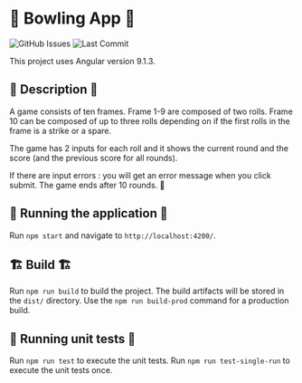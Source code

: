 # 🎳 Bowling App 🎳

![GitHub Issues](https://img.shields.io/github/issues/Jagoda11/Angular-Bowling-Scorekeeper?style=flat-square&color=orange)
![Last Commit](https://img.shields.io/github/last-commit/Jagoda11/Angular-Bowling-Scorekeeper?style=flat-square&color=purple)

This project uses Angular version 9.1.3.

## 📝 Description 📝
A game consists of ten frames. Frame 1-9 are composed of two rolls. 
Frame 10 can be composed of up to three rolls depending on if the first rolls in the frame is a strike or a spare. 

The game has 2 inputs for each roll and it shows the current round and the score (and the previous score for all rounds).

If there are input errors : you will get an error message when you click submit.
The game ends after 10 rounds. 🏁

## 🚀 Running the application 🚀

Run `npm start` and navigate to `http://localhost:4200/`.

## 🏗️ Build 🏗️

Run `npm run build` to build the project. The build artifacts will be stored in the `dist/` directory. 
Use the `npm run build-prod` command for a production build.

## 🧪 Running unit tests 🧪

Run `npm run test` to execute the unit tests.
Run `npm run test-single-run` to execute the unit tests once. 

